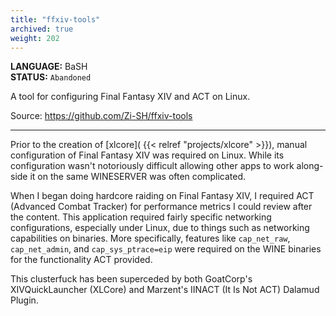 ```yaml
---
title: "ffxiv-tools"
archived: true
weight: 202
---
```

**LANGUAGE:** BaSH   
**STATUS:** `Abandoned`

A tool for configuring Final Fantasy XIV and ACT on Linux.

Source: https://github.com/Zi-SH/ffxiv-tools
<!--more-->
---

Prior to the creation of [xlcore]( {{< relref "projects/xlcore" >}}), manual configuration of Final Fantasy XIV was required on Linux. While its configuration wasn't notoriously difficult allowing other apps to work along-side it on the same WINESERVER was often complicated. 

When I began doing hardcore raiding on Final Fantasy XIV, I required ACT (Advanced Combat Tracker) for performance metrics I could review after the content. This application required fairly specific networking configurations, especially under Linux, due to things such as networking capabilities on binaries. More specifically, features like `cap_net_raw`, `cap_net_admin`, and `cap_sys_ptrace=eip` were required on the WINE binaries for the functionality ACT provided.

This clusterfuck has been superceded by both GoatCorp's XIVQuickLauncher (XLCore) and Marzent's IINACT (It Is Not ACT) Dalamud Plugin.